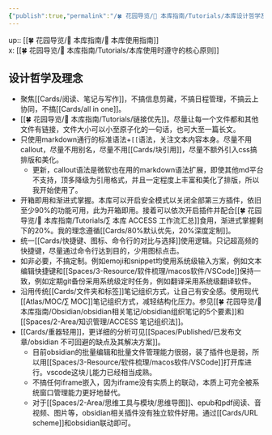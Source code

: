```yaml
---
{"publish":true,"permalink":"/🍀 花园导览/🧰 本库指南/Tutorials/本库设计哲学及理念.md","title":"本库设计哲学及理念","created":"2022-06-29","modified":"2023-03-14","published":"2025-07-07T17:10:23.988+08:00","cssclasses":""}
---
```


up:: [[🍀 花园导览/🧰 本库指南/🧰 本库使用指南]]  
x: [[🍀 花园导览/🧰 本库指南/Tutorials/本库使用时遵守的核心原则]]

## 设计哲学及理念

- 聚焦[[Cards/阅读、笔记与写作]]，不搞信息剪藏，不搞日程管理，不搞云上协同，不搞[[Cards/all in one]]。
- [[🍀 花园导览/🧰 本库指南/Tutorials/链接优先]]。尽量让每一个文件都和其他文件有链接，文件大小可以小至原子化的一句话，也可大至一篇长文。
- 只使用markdown通行的标准语法+`[[`语法，关注文本内容本身。尽量不用callout，尽量不用别名，尽量不用[[Cards/块引用]]，尽量不额外引入css搞排版和美化。
	- 更新，callout语法是微软也在用的markdown语法扩展，即使其他md平台不支持，顶多降级为引用格式，并且一定程度上丰富和美化了排版，所以我开始使用了。
- 开箱即用和渐进式掌握。本库可以开启安全模式以关闭全部第三方插件，依旧至少90%的功能可用，此为开箱即用。接着可以依次开启插件并配合[[🍀 花园导览/🧰 本库指南/Tutorials/∑ 本库 ACCESS 工作流汇总]]食用，渐进式掌握剩下的20%。我的理念遵循[[Cards/80%默认优先，20%深度定制]]。
- 统一[[Cards/快捷键、图标、命令行的对比与选择]]使用逻辑。只记超高频的快捷键，尽量通过命令行达到目的，少用图标点击。
- 如非必要，不搞定制。例如emoji和snippet均使用系统级输入方案，例如文本编辑快捷键和[[Spaces/3-Resource/软件梳理/macos软件/VSCode]]保持一致，例如定期git备份采用系统级定时任务，例如翻译采用系统级翻译软件。
- 沿用传统[[Cards/文件夹和标签]]笔记组织方式，让自己有安全感。使用现代[[Atlas/MOC/∑ MOC]]笔记组织方式，减轻结构化压力。参见[[🍀 花园导览/🧰 本库指南/Obsidian/obsidian相关笔记/obsidian组织笔记的5个要素]]和[[Spaces/2-Area/知识管理/ACCESS 笔记组织法]]。
- [[Cards/重器轻用]]，更详细的分析可见[[Spaces/Published/已发布文章/obsidian 不可回避的缺点及其解决方案]]。
	- 目前obsidian的批量编辑和批量文件管理能力很弱，装了插件也是弱，所以用[[Spaces/3-Resource/软件梳理/macos软件/VSCode]]打开库进行。vscode这块儿能力已经相当成熟。
	- 不搞任何iframe嵌入，因为iframe没有实质上的联动，本质上可完全被系统窗口管理能力更好地替代。
	- 对于[[Spaces/2-Area/思维工具与模块/思维导图]]、epub和pdf阅读、音视频、图片等，obsidian相关插件没有独立软件好用。通过[[Cards/URL scheme]]和obsidian联动即可。
